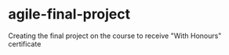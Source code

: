 # agile-final-project
Creating the final project on the course to receive "With Honours" certificate
